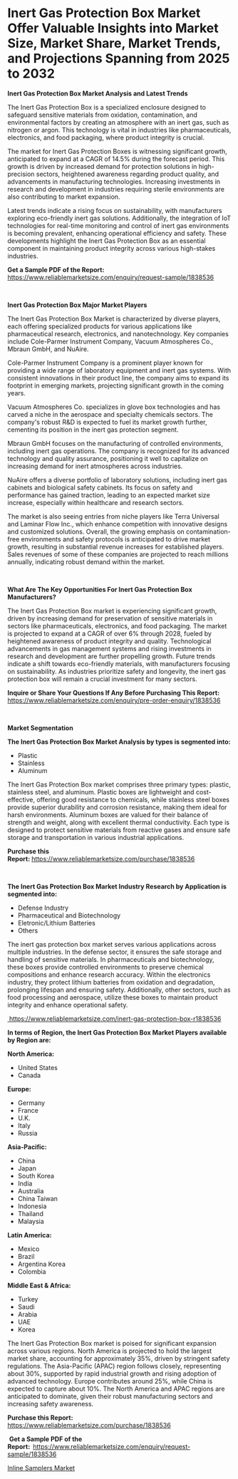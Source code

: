 <p><h1>Inert Gas Protection Box Market Offer Valuable Insights into Market Size, Market Share, Market Trends, and Projections Spanning from 2025 to 2032</h1></p><p><strong>Inert Gas Protection Box Market Analysis and Latest Trends</strong></p>
<p><p>The Inert Gas Protection Box is a specialized enclosure designed to safeguard sensitive materials from oxidation, contamination, and environmental factors by creating an atmosphere with an inert gas, such as nitrogen or argon. This technology is vital in industries like pharmaceuticals, electronics, and food packaging, where product integrity is crucial. </p><p>The market for Inert Gas Protection Boxes is witnessing significant growth, anticipated to expand at a CAGR of 14.5% during the forecast period. This growth is driven by increased demand for protection solutions in high-precision sectors, heightened awareness regarding product quality, and advancements in manufacturing technologies. Increasing investments in research and development in industries requiring sterile environments are also contributing to market expansion. </p><p>Latest trends indicate a rising focus on sustainability, with manufacturers exploring eco-friendly inert gas solutions. Additionally, the integration of IoT technologies for real-time monitoring and control of inert gas environments is becoming prevalent, enhancing operational efficiency and safety. These developments highlight the Inert Gas Protection Box as an essential component in maintaining product integrity across various high-stakes industries.</p></p>
<p><strong>Get a Sample PDF of the Report:&nbsp;</strong> <a href="https://www.reliablemarketsize.com/enquiry/request-sample/1838536?utm_campaign=2445&utm_medium=2&utm_source=Github&utm_content=ia&utm_term=05032025&utm_id=inert-gas-protection-box">https://www.reliablemarketsize.com/enquiry/request-sample/1838536</a></p>
<p>&nbsp;</p>
<p><strong>Inert Gas Protection Box Major Market Players</strong></p>
<p><p>The Inert Gas Protection Box Market is characterized by diverse players, each offering specialized products for various applications like pharmaceutical research, electronics, and nanotechnology. Key companies include Cole-Parmer Instrument Company, Vacuum Atmospheres Co., Mbraun GmbH, and NuAire.</p><p>Cole-Parmer Instrument Company is a prominent player known for providing a wide range of laboratory equipment and inert gas systems. With consistent innovations in their product line, the company aims to expand its footprint in emerging markets, projecting significant growth in the coming years.</p><p>Vacuum Atmospheres Co. specializes in glove box technologies and has carved a niche in the aerospace and specialty chemicals sectors. The company's robust R&D is expected to fuel its market growth further, cementing its position in the inert gas protection segment.</p><p>Mbraun GmbH focuses on the manufacturing of controlled environments, including inert gas operations. The company is recognized for its advanced technology and quality assurance, positioning it well to capitalize on increasing demand for inert atmospheres across industries.</p><p>NuAire offers a diverse portfolio of laboratory solutions, including inert gas cabinets and biological safety cabinets. Its focus on safety and performance has gained traction, leading to an expected market size increase, especially within healthcare and research sectors.</p><p>The market is also seeing entries from niche players like Terra Universal and Laminar Flow Inc., which enhance competition with innovative designs and customized solutions. Overall, the growing emphasis on contamination-free environments and safety protocols is anticipated to drive market growth, resulting in substantial revenue increases for established players. Sales revenues of some of these companies are projected to reach millions annually, indicating robust demand within the market.</p></p>
<p>&nbsp;</p>
<p><strong>What Are The Key Opportunities For Inert Gas Protection Box Manufacturers?</strong></p>
<p><p>The Inert Gas Protection Box market is experiencing significant growth, driven by increasing demand for preservation of sensitive materials in sectors like pharmaceuticals, electronics, and food packaging. The market is projected to expand at a CAGR of over 6% through 2028, fueled by heightened awareness of product integrity and quality. Technological advancements in gas management systems and rising investments in research and development are further propelling growth. Future trends indicate a shift towards eco-friendly materials, with manufacturers focusing on sustainability. As industries prioritize safety and longevity, the inert gas protection box will remain a crucial investment for many sectors.</p></p>
<p><strong>Inquire or Share Your Questions If Any Before Purchasing This Report:</strong> <a href="https://www.reliablemarketsize.com/enquiry/pre-order-enquiry/1838536?utm_campaign=2445&utm_medium=2&utm_source=Github&utm_content=ia&utm_term=05032025&utm_id=inert-gas-protection-box">https://www.reliablemarketsize.com/enquiry/pre-order-enquiry/1838536</a></p>
<p>&nbsp;</p>
<p><strong>Market Segmentation</strong></p>
<p><strong>The Inert Gas Protection Box Market Analysis by types is segmented into:</strong></p>
<p><ul><li>Plastic</li><li>Stainless</li><li>Aluminum</li></ul></p>
<p><p>The Inert Gas Protection Box market comprises three primary types: plastic, stainless steel, and aluminum. Plastic boxes are lightweight and cost-effective, offering good resistance to chemicals, while stainless steel boxes provide superior durability and corrosion resistance, making them ideal for harsh environments. Aluminum boxes are valued for their balance of strength and weight, along with excellent thermal conductivity. Each type is designed to protect sensitive materials from reactive gases and ensure safe storage and transportation in various industrial applications.</p></p>
<p><strong>Purchase this Report:&nbsp;</strong><a href="https://www.reliablemarketsize.com/purchase/1838536?utm_campaign=2445&utm_medium=2&utm_source=Github&utm_content=ia&utm_term=05032025&utm_id=inert-gas-protection-box">https://www.reliablemarketsize.com/purchase/1838536</a></p>
<p>&nbsp;</p>
<p><strong>The Inert Gas Protection Box Market Industry Research by Application is segmented into:</strong></p>
<p><ul><li>Defense Industry</li><li>Pharmaceutical and Biotechnology</li><li>Eletronic/Lithium Batteries</li><li>Others</li></ul></p>
<p><p>The inert gas protection box market serves various applications across multiple industries. In the defense sector, it ensures the safe storage and handling of sensitive materials. In pharmaceuticals and biotechnology, these boxes provide controlled environments to preserve chemical compositions and enhance research accuracy. Within the electronics industry, they protect lithium batteries from oxidation and degradation, prolonging lifespan and ensuring safety. Additionally, other sectors, such as food processing and aerospace, utilize these boxes to maintain product integrity and enhance operational safety.</p></p>
<p><a href="https://www.reliablemarketsize.com/inert-gas-protection-box-r1838536?utm_campaign=2445&utm_medium=2&utm_source=Github&utm_content=ia&utm_term=05032025&utm_id=inert-gas-protection-box">&nbsp;https://www.reliablemarketsize.com/inert-gas-protection-box-r1838536</a></p>
<p><strong>In terms of Region, the Inert Gas Protection Box Market Players available by Region are:</strong></p>
<p>
    <p> <strong> North America: </strong>
        <ul>
            <li>United States</li>
            <li>Canada</li>
        </ul>
        </p> 
    <p> <strong> Europe: </strong>
        <ul>
            <li>Germany</li>
            <li>France</li>
            <li>U.K.</li>
            <li>Italy</li>
            <li>Russia</li>
        </ul>
        </p> 
    <p> <strong> Asia-Pacific: </strong>
        <ul>
            <li>China</li>
            <li>Japan</li>
            <li>South Korea</li>
            <li>India</li>
            <li>Australia</li>
            <li>China Taiwan</li>
            <li>Indonesia</li>
            <li>Thailand</li>
            <li>Malaysia</li>
        </ul>
        </p> 
    <p> <strong> Latin America: </strong>
        <ul>
            <li>Mexico</li>
            <li>Brazil</li>
            <li>Argentina Korea</li>
            <li>Colombia</li>
        </ul>
        </p> 
    <p> <strong> Middle East & Africa: </strong>
        <ul>
            <li>Turkey</li>
            <li>Saudi</li>
            <li>Arabia</li>
            <li>UAE</li>
            <li>Korea</li>
        </ul>
    </p>
    </p>
<p><p>The Inert Gas Protection Box market is poised for significant expansion across various regions. North America is projected to hold the largest market share, accounting for approximately 35%, driven by stringent safety regulations. The Asia-Pacific (APAC) region follows closely, representing about 30%, supported by rapid industrial growth and rising adoption of advanced technology. Europe contributes around 25%, while China is expected to capture about 10%. The North America and APAC regions are anticipated to dominate, given their robust manufacturing sectors and increasing safety awareness.</p></p>
<p><strong>Purchase this Report: </strong><a href="https://www.reliablemarketsize.com/purchase/1838536?utm_campaign=2445&utm_medium=2&utm_source=Github&utm_content=ia&utm_term=05032025&utm_id=inert-gas-protection-box">https://www.reliablemarketsize.com/purchase/1838536</a></p>
<p>&nbsp;<strong>Get a Sample PDF of the Report:&nbsp;&nbsp;</strong><a href="https://www.reliablemarketsize.com/enquiry/request-sample/1838536?utm_campaign=2445&utm_medium=2&utm_source=Github&utm_content=ia&utm_term=05032025&utm_id=inert-gas-protection-box">https://www.reliablemarketsize.com/enquiry/request-sample/1838536</a></p>
<p><strong></strong></p>
<p><p><a href="https://github.com/JubayerMia832/Market-Research-Report-List-1/blob/main/inline-samplers-market.md?utm_campaign=2445&utm_medium=2&utm_source=Github&utm_content=ia&utm_term=05032025&utm_id=inert-gas-protection-box">Inline Samplers Market</a></p></p>
